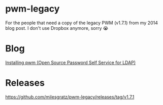 # pwm-legacy

For the people that need a copy of the legacy PWM (v1.7.1) from my 2014 blog post. I don't use Dropbox anymore, sorry :sob:

# Blog
[Installing pwm (Open Source Password Self Service for LDAP)](http://www.serveradventures.com/the-adventures/installing-pwm-open-source-password-self-service-for-ldap)

# Releases
https://github.com/milesgratz/pwm-legacy/releases/tag/v1.7.1
